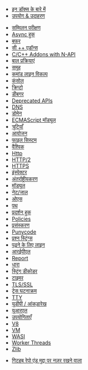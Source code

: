 <!--
  NB(chrisdickinson): if you move this file, be sure to update
  tools/doc/html.js to point at the new location.
-->

<!--introduced_in=v0.10.0-->

* [इन डॉक्स के बारे में](documentation.html)
* [उपयोग & उदाहरण](synopsis.html)

<div class="line"></div>

* [सम्मिलन परीक्षण](assert.html)
* [Async हुक](async_hooks.html)
* [बफर](buffer.html)
* [सी ++ एडॉन्स](addons.html)
* [C/C++ Addons with N-API](n-api.html)
* [बाल प्रक्रियाएं](child_process.html)
* [समूह](cluster.html)
* [कमांड लाइन विकल्प](cli.html)
* [कंसोल](console.html)
* [क्रिप्टो](crypto.html)
* [डीबगर](debugger.html)
* [Deprecated APIs](deprecations.html)
* [DNS](dns.html)
* [डोमेन](domain.html)
* [ECMAScript मॉड्यूल](esm.html)
* [त्रुटियाँ](errors.html)
* [आयोजन](events.html)
* [फाइल सिस्टम](fs.html)
* [वैश्विक](globals.html)
* [Http](http.html)
* [HTTP/2](http2.html)
* [HTTPS](https.html)
* [इंस्पेक्टर](inspector.html)
* [अंतर्राष्ट्रीयकरण](intl.html)
* [मॉड्यूल](modules.html)
* [नेट/जाल](net.html)
* [ओएस](os.html)
* [पथ](path.html)
* [प्रदर्शन हुक](perf_hooks.html)
* [Policies](policy.html)
* [प्रसंस्करण](process.html)
* [Punycode](punycode.html)
* [प्रश्न स्ट्रिंग्स](querystring.html)
* [पढ़ने के लिए लाइन](readline.html)
* [आरईपीएल](repl.html)
* [Report](report.html)
* [धारा](stream.html)
* [स्ट्रिंग डीकोडर](string_decoder.html)
* [टाइमर](timers.html)
* [TLS/SSL](tls.html)
* [ट्रेस घटनाक्रम](tracing.html)
* [TTY](tty.html)
* [यूडीपी / आंकड़ारेख](dgram.html)
* [यूआरएल](url.html)
* [उपयोगिताएँ](util.html)
* [V8](v8.html)
* [VM](vm.html)
* [WASI](wasi.html)
* [Worker Threads](worker_threads.html)
* [Zlib](zlib.html)

<div class="line"></div>

* [गिटहब रेपो एंड मुद्दा पर नज़र रखने वाला](https://github.com/nodejs/node)
